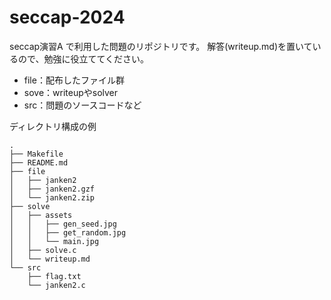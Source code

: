 # seccap-2024
seccap演習A で利用した問題のリポジトリです。
解答(writeup.md)を置いているので、勉強に役立ててください。

- file：配布したファイル群
- sove：writeupやsolver
- src：問題のソースコードなど

ディレクトリ構成の例
```
.
├── Makefile
├── README.md
├── file
│   ├── janken2
│   ├── janken2.gzf
│   └── janken2.zip
├── solve
│   ├── assets
│   │   ├── gen_seed.jpg
│   │   ├── get_random.jpg
│   │   └── main.jpg
│   ├── solve.c
│   └── writeup.md
└── src
    ├── flag.txt
    └── janken2.c
```